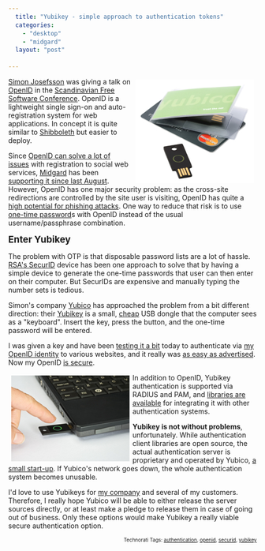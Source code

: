 ```yaml
---
  title: "Yubikey - simple approach to authentication tokens"
  categories: 
    - "desktop"
    - "midgard"
  layout: "post"

---
```

<img src="/files/_press_yubikeys_creditcard.jpg" height="210" width="240" border="0" align="right" hspace="6" vspace="4" alt="Yubikey and a credit card" title="Yubikey and a credit card" />
<a href="http://josefsson.org/">Simon Josefsson</a> was giving a talk on <a href="http://openid.net/">OpenID</a> in the <a href="http://www.fscons.org/">Scandinavian Free Software Conference</a>. OpenID is a lightweight single sign-on and auto-registration system for web applications. In concept it is quite similar to <a href="http://en.wikipedia.org/wiki/Shibboleth_(Internet2)">Shibboleth</a> but easier to deploy.

Since <a href="http://openid.net/what/">OpenID can solve a lot of issues</a> with registration to social web services, <a href="http://www.midgard-project.org/">Midgard</a> has been <a href="http://bergie.iki.fi/blog/midgard_supports_openid.html">supporting it since last August</a>. However, OpenID has one major security problem: as the cross-site redirections are controlled by the site user is visiting, OpenID has quite a <a href="http://simonwillison.net/2007/Jan/19/phishing/">high potential for phishing attacks</a>. One way to reduce that risk is to use <a href="http://en.wikipedia.org/wiki/One-time_password">one-time password</a>s with OpenID instead of the usual username/passphrase combination.

<span style="font-size:14pt;"><strong>Enter Yubikey</strong></span>

The problem with OTP is that disposable password lists are a lot of hassle. <a href="http://en.wikipedia.org/wiki/SecurID">RSA's SecurID</a> device has been one approach to solve that by having a simple device to generate the one-time passwords that user can then enter on their computer. But SecurIDs are expensive and manually typing the number sets is tedious.

Simon's company <a href="http://yubico.com/">Yubico</a> has approached the problem from a bit different direction: their <a href="http://www.yubico.com/products/index">Yubikey</a> is a small, <a href="http://www.yubico.com/products/order">cheap</a> USB dongle that the computer sees as a "keyboard". Insert the key, press the button, and the one-time password will be entered.

I was given a key and have been <a href="http://dev.yubico.com/start-here">testing it a bit</a> today to authenticate via <a href="http://bergie.iki.fi/">my OpenID identity</a> to various websites, and it really was <a href="http://dev.yubico.com/start/openid">as easy as advertised</a>. Now my OpenID <a href="http://dev.yubico.com/technology/review">is secure</a>.

<img src="/files/_press_yubikey_hand_comp.jpg" height="174" width="240" border="0" align="left" hspace="6" vspace="4" alt="Yubikey usage" title="Yubikey usage" />
In addition to OpenID, Yubikey authentication is supported via RADIUS and PAM, and <a href="http://dev.yubico.com/apis/start">libraries are available</a> for integrating it with other authentication systems.

<strong>Yubikey is not without problems</strong>, unfortunately. While authentication client libraries are open source, the actual authentication server is proprietary and operated by Yubico, <a href="http://www.yubico.com/about/people">a small start-up</a>. If Yubico's network goes down, the whole authentication system becomes unusable.

I'd love to use Yubikeys for <a href="http://www.nemein.com/en/">my company</a> and several of my customers. Therefore, I really hope Yubico will be able to either release the server sources directly, or at least make a pledge to release them in case of going out of business. Only these options would make Yubikey a really viable secure authentication option.

<!-- technorati tags start --><p style="text-align:right;font-size:10px;">Technorati Tags: <a href="http://www.technorati.com/tag/authentication" rel="tag">authentication</a>, <a href="http://www.technorati.com/tag/openid" rel="tag">openid</a>, <a href="http://www.technorati.com/tag/securid" rel="tag">securid</a>, <a href="http://www.technorati.com/tag/yubikey" rel="tag">yubikey</a></p><!-- technorati tags end -->